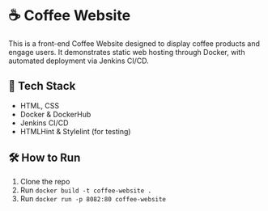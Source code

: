 # ☕ Coffee Website

This is a front-end Coffee Website designed to display coffee products and engage users. It demonstrates static web hosting through Docker, with automated deployment via Jenkins CI/CD.

## 🔧 Tech Stack
- HTML, CSS
- Docker & DockerHub
- Jenkins CI/CD
- HTMLHint & Stylelint (for testing)

## 🛠️ How to Run
1. Clone the repo
2. Run `docker build -t coffee-website .`
3. Run `docker run -p 8082:80 coffee-website`
